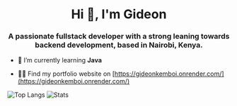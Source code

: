 <h1 align="center">Hi 👋, I'm Gideon</h1>
<h3 align="center">A passionate fullstack developer with a strong leaning towards backend development, based in Nairobi, Kenya.</h3>

- 🌱 I’m currently learning **Java**

- 👨‍💻 Find my portfolio website on [https://gideonkemboi.onrender.com/](https://gideonkemboi.onrender.com/)

<!--
<p><img align="left" src="https://github-readme-stats.vercel.app/api/top-langs?username=gdnkemboi&show_icons=true&locale=en&layout=compact" alt="gdnkemboi" /></p>
<p>&nbsp;<img align="center" src="https://github-readme-stats.vercel.app/api?username=gdnkemboi&show_icons=true&locale=en" alt="gdnkemboi" /></p>
-->

![Top Langs](https://github-readme-stats.vercel.app/api/top-langs/?username=gdnkemboi)
![Stats](https://github-readme-stats.vercel.app/api?username=gdnkemboi&show_icons=true&count_private=true&line_height=40)



<!--
**gdnkemboi/gdnkemboi** is a ✨ _special_ ✨ repository because its `README.md` (this file) appears on your GitHub profile.

Here are some ideas to get you started:

- 🔭 I’m currently working on ...
- 🌱 I’m currently learning ...
- 👯 I’m looking to collaborate on ...
- 🤔 I’m looking for help with ...
- 💬 Ask me about ...
- 📫 How to reach me: ...
- 😄 Pronouns: ...
- ⚡ Fun fact: ...
-->
